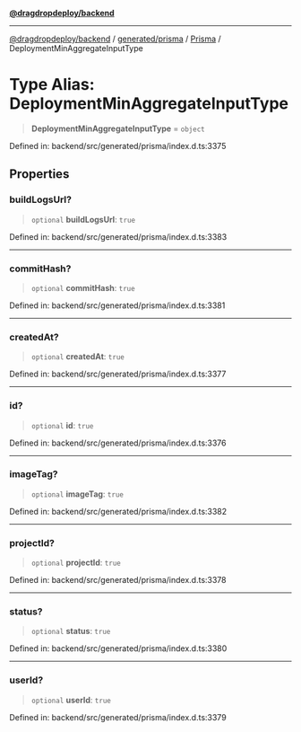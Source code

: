 [**@dragdropdeploy/backend**](../../../../../README.md)

***

[@dragdropdeploy/backend](../../../../../README.md) / [generated/prisma](../../../README.md) / [Prisma](../README.md) / DeploymentMinAggregateInputType

# Type Alias: DeploymentMinAggregateInputType

> **DeploymentMinAggregateInputType** = `object`

Defined in: backend/src/generated/prisma/index.d.ts:3375

## Properties

### buildLogsUrl?

> `optional` **buildLogsUrl**: `true`

Defined in: backend/src/generated/prisma/index.d.ts:3383

***

### commitHash?

> `optional` **commitHash**: `true`

Defined in: backend/src/generated/prisma/index.d.ts:3381

***

### createdAt?

> `optional` **createdAt**: `true`

Defined in: backend/src/generated/prisma/index.d.ts:3377

***

### id?

> `optional` **id**: `true`

Defined in: backend/src/generated/prisma/index.d.ts:3376

***

### imageTag?

> `optional` **imageTag**: `true`

Defined in: backend/src/generated/prisma/index.d.ts:3382

***

### projectId?

> `optional` **projectId**: `true`

Defined in: backend/src/generated/prisma/index.d.ts:3378

***

### status?

> `optional` **status**: `true`

Defined in: backend/src/generated/prisma/index.d.ts:3380

***

### userId?

> `optional` **userId**: `true`

Defined in: backend/src/generated/prisma/index.d.ts:3379
